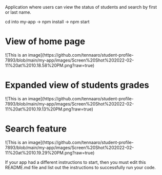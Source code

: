 Application where users can view the status of students and search by first or last name.


cd into my-app -> npm install -> npm start

<h1>View of home page</h1>
![This is an image](https://github.com/tennaaro/student-profile-7893/blob/main/my-app/images/Screen%20Shot%202022-02-11%20at%2010.18.58%20PM.png?raw=true)
  
<h1>Expanded view of students grades</h1>
![This is an image](https://github.com/tennaaro/student-profile-7893/blob/main/my-app/images/Screen%20Shot%202022-02-11%20at%2010.19.13%20PM.png?raw=true)

<h1>Search feature</h1>
![This is an image](https://github.com/tennaaro/student-profile-7893/blob/main/my-app/images/Screen%20Shot%202022-02-11%20at%2010.19.29%20PM.png?raw=true)

If your app had a different instructions to start, then you must edit this README.md file and list out the instructions to successfully run your code.






